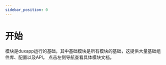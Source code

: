 ```yaml
---
sidebar_position: 0
---
```


# 开始

模块是duxapp运行的基础，其中基础模块是所有模块的基础，这提供大量基础组件库、配置以及API。
点击左侧导航查看具体模块文档。